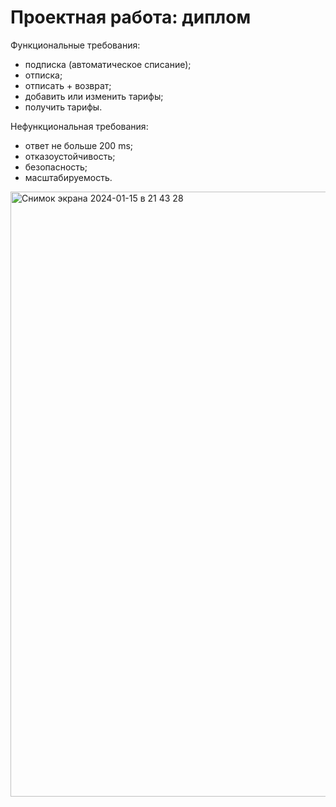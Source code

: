 # Проектная работа: диплом

Функциональные требования:
- подписка (автоматическое списание);
- отписка;
- отписать + возврат;
- добавить или изменить тарифы;
- получить тарифы.

Нефункциональная требования:
- ответ не больше 200 ms;
- отказоустойчивость;
- безопасность;
- масштабируемость.

<img width="968" alt="Снимок экрана 2024-01-15 в 21 43 28" src="https://github.com/yandexwork/graduate_work/assets/134307672/430aaec7-2f12-4dfc-a2e0-2c0d5ce500a5">

